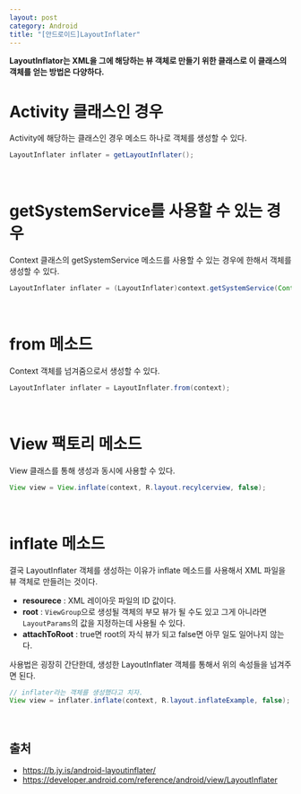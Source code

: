 ```yaml
---
layout: post
category: Android
title: "[안드로이드]LayoutInflater"
---
```


**LayoutInflator는 XML을 그에 해당하는 뷰 객체로 만들기 위한 클래스로 이 클래스의 객체를 얻는 방법은 다양하다.**

# Activity 클래스인 경우

Activity에 해당하는 클래스인 경우 메소드 하나로 객체를 생성할 수 있다.

```java
LayoutInflater inflater = getLayoutInflater();
```

<br>

# getSystemService를 사용할 수 있는 경우

Context 클래스의 getSystemService 메소드를 사용할 수 있는 경우에 한해서 객체를 생성할 수 있다.

```java
LayoutInflater inflater = (LayoutInflater)context.getSystemService(Context.LAYOUT_INFLATER_SERVICE);
```

<br>

# from 메소드

Context 객체를 넘겨줌으로서 생성할 수 있다.

```java
LayoutInflater inflater = LayoutInflater.from(context);
```

<br>

# View 팩토리 메소드

View 클래스를 통해 생성과 동시에 사용할 수 있다.

```java
View view = View.inflate(context, R.layout.recylcerview, false);
```

<br>

# inflate 메소드

결국 LayoutInflater 객체를 생성하는 이유가 inflate 메소드를 사용해서 XML 파일을 뷰 객체로 만들려는 것이다.

* **resourece** : XML 레이아웃 파일의 ID 값이다.
* **root** : `ViewGroup`으로 생성될 객체의 부모 뷰가 될 수도 있고 그게 아니라면 `LayoutParams`의 값을 지정하는데 사용될 수 있다.
* **attachToRoot** : true면 root의 자식 뷰가 되고 false면 아무 일도 일어나지 않는다.

사용법은 굉장히 간단한데, 생성한 LayoutInflater 객체를 통해서 위의 속성들을 넘겨주면 된다.

```java
// inflater라는 객체를 생성했다고 치자.
View view = inflater.inflate(context, R.layout.inflateExample, false);
```

<br>

## 출처

* https://b.jy.is/android-layoutinflater/
* https://developer.android.com/reference/android/view/LayoutInflater